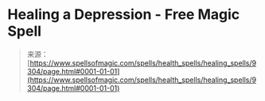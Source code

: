 <!--yml
category: 未分类
date: 2024-06-12 18:45:13
-->

# Healing a Depression - Free Magic Spell

> 来源：[https://www.spellsofmagic.com/spells/health_spells/healing_spells/9304/page.html#0001-01-01](https://www.spellsofmagic.com/spells/health_spells/healing_spells/9304/page.html#0001-01-01)